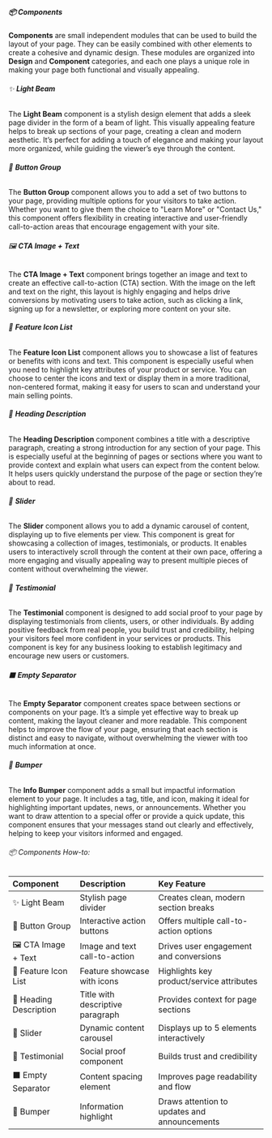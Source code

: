 ##### 📦 **Components**

**Components** are small independent modules that can be used to build the layout of your page. They can be easily combined with other elements to create a cohesive and dynamic design. These modules are organized into **Design** and **Component** categories, and each one plays a unique role in making your page both functional and visually appealing.

###### ✨ **Light Beam**
The **Light Beam** component is a stylish design element that adds a sleek page divider in the form of a beam of light. This visually appealing feature helps to break up sections of your page, creating a clean and modern aesthetic. It’s perfect for adding a touch of elegance and making your layout more organized, while guiding the viewer’s eye through the content.
###### 🔲 **Button Group**
The **Button Group** component allows you to add a set of two buttons to your page, providing multiple options for your visitors to take action. Whether you want to give them the choice to "Learn More" or "Contact Us," this component offers flexibility in creating interactive and user-friendly call-to-action areas that encourage engagement with your site.
###### 🖼️ **CTA Image + Text**
The **CTA Image + Text** component brings together an image and text to create an effective call-to-action (CTA) section. With the image on the left and text on the right, this layout is highly engaging and helps drive conversions by motivating users to take action, such as clicking a link, signing up for a newsletter, or exploring more content on your site.
###### 🔑 **Feature Icon List**
The **Feature Icon List** component allows you to showcase a list of features or benefits with icons and text. This component is especially useful when you need to highlight key attributes of your product or service. You can choose to center the icons and text or display them in a more traditional, non-centered format, making it easy for users to scan and understand your main selling points.
###### 📝 **Heading Description**
The **Heading Description** component combines a title with a descriptive paragraph, creating a strong introduction for any section of your page. This is especially useful at the beginning of pages or sections where you want to provide context and explain what users can expect from the content below. It helps users quickly understand the purpose of the page or section they’re about to read.
###### 🔄 **Slider**
The **Slider** component allows you to add a dynamic carousel of content, displaying up to five elements per view. This component is great for showcasing a collection of images, testimonials, or products. It enables users to interactively scroll through the content at their own pace, offering a more engaging and visually appealing way to present multiple pieces of content without overwhelming the viewer.
###### 💬 **Testimonial**
The **Testimonial** component is designed to add social proof to your page by displaying testimonials from clients, users, or other individuals. By adding positive feedback from real people, you build trust and credibility, helping your visitors feel more confident in your services or products. This component is key for any business looking to establish legitimacy and encourage new users or customers.
###### ⬛ **Empty Separator**
The **Empty Separator** component creates space between sections or components on your page. It’s a simple yet effective way to break up content, making the layout cleaner and more readable. This component helps to improve the flow of your page, ensuring that each section is distinct and easy to navigate, without overwhelming the viewer with too much information at once.
###### 📢 **Bumper**
The **Info Bumper** component adds a small but impactful information element to your page. It includes a tag, title, and icon, making it ideal for highlighting important updates, news, or announcements. Whether you want to draw attention to a special offer or provide a quick update, this component ensures that your messages stand out clearly and effectively, helping to keep your visitors informed and engaged.

###### 📦 Components How-to:
| Component             | Description                      | Key Feature                                  |
| :-------------------- | :------------------------------- | :------------------------------------------- |
| ✨ Light Beam          | Stylish page divider             | Creates clean, modern section breaks         |
| 🔲 Button Group        | Interactive action buttons       | Offers multiple call-to-action options       |
| 🖼️ CTA Image + Text    | Image and text call-to-action    | Drives user engagement and conversions       |
| 🔑 Feature Icon List   | Feature showcase with icons      | Highlights key product/service attributes    |
| 📝 Heading Description | Title with descriptive paragraph | Provides context for page sections           |
| 🔄 Slider              | Dynamic content carousel         | Displays up to 5 elements interactively      |
| 💬 Testimonial         | Social proof component           | Builds trust and credibility                 |
| ⬛ Empty Separator     | Content spacing element          | Improves page readability and flow           |
| 📢 Bumper              | Information highlight            | Draws attention to updates and announcements |